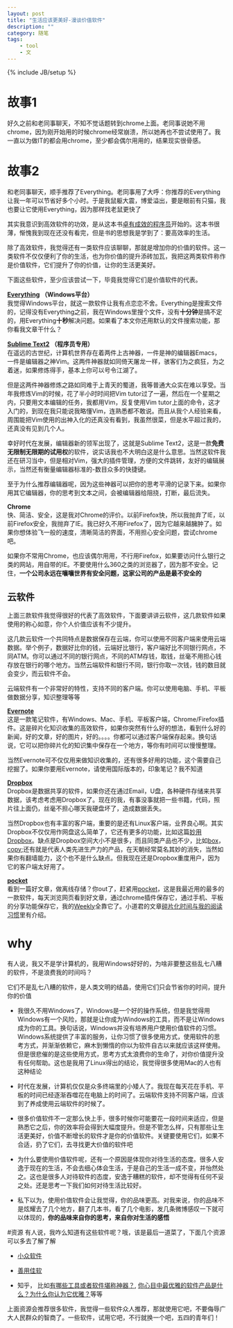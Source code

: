 ```yaml
---
layout: post
title: "生活应该更美好-漫谈价值软件"
description: ""
category: 随笔
tags: 
    - tool
    - 文
---
```

{% include JB/setup %}

# 故事1
好久之前和老同事聊天，不知不觉话题转到chrome上面。老同事说她不用chrome，因为刚开始用的时候chrome经常崩溃，所以她再也不尝试使用了。我一直以为做IT的都会用chrome，至少都会偶尔用用的，结果现实很骨感。

# 故事2
和老同事聊天，顺手推荐了Everything。老同事用了大呼：你推荐的Everything让我一年可以节省好多个小时。于是我鼠躯大震，博爱溢出，要是眼前有只猫，我也要让它使用Everything，因为那样找老鼠更快了

其实我意识到高效软件的功效，是从这本书[卓有成效的程序员](http://book.douban.com/subject/3558788/)开始的。这本书很薄，惭愧我到现在还没有看完，但是书的思想我是学到了：要高效率的生活。

除了高效软件，我觉得还有一类软件应该聊聊，那就是增加你的价值的软件。这一类软件不仅仅便利了你的生活，也为你价值的提升添砖加瓦，我把这两类软件称作是价值软件，它们提升了你的价值，让你的生活更美好。

下面这些软件，至少应该尝试一下，毕竟我觉得它们是价值软件的代表。

**[Everything](http://www.voidtools.com/) （Windows平台）**  
我觉得Windows平台，就这一款软件让我有点恋恋不舍。Everything是搜索文件的，记得没有Everything之前，我在Windows里搜个文件，没有**十分钟**是搞不定的，用Everything**十秒**解决问题。如果看了本文你还用默认的文件搜索功能，那你看我文章干什么？

**[Sublime Text2](http://www.sublimetext.com/) （程序员专用）**  
在遥远的古世纪，计算机世界存在着两件上古神器，一件是神的编辑器Emacs，一件是编辑器之神Vim。这两件神器就如同倚天屠龙一样，骇客们为之疯狂，为之着迷，如果修炼得手，基本上你可以号令江湖了。

但是这两件神器修炼之路如同难于上青天的蜀道，我等普通大众实在难以享受。当年我修炼Vim的时候，花了半小时时间把Vim tutor过了一遍，然后在一个星期之内，只要用文本编辑的任务，我都用Vim，反复使用Vim tutor上面的命令，这才入门的，到现在我只能说我略懂Vim，连熟悉都不敢说。而且从我个人经验来看，周围能把Vim使用的出神入化的还真没有看到，我虽然很菜，但是水平超过我的，还真没有见到几个人。

幸好时代在发展，编辑器新的领军出现了，这就是Sublime Text2，这是一款**免费无限制无限期的试用权**的软件，说实话我也不大明白这是什么意思。当然这软件我还在研习当中，但是相对Vim，强大的插件管理，方便的文件跳转，友好的编辑展示，当然还有衡量编辑器标准的-数目众多的快捷键。

至于为什么推荐编辑器呢，因为这些神器可以把你的思考平滑的记录下来。如果你用其它编辑器，你的思考到文本之间，会被编辑器给阻挠，打断，最后流失。

**Chrome**  
快、简洁、安全，这是我对Chrome的评价。以前Firefox快，所以我抛弃了IE，以前Firefox安全，我抛弃了IE。我已好久不用Firefox了，因为它越来越臃肿了。如果你想体验飞一般的速度，清晰简洁的界面，不用担心安全问题，尝试chrome吧。

如果你不常用Chrome，也应该偶尔用用，不行用Firefox，如果要访问什么银行之类的网站，用自带的IE。不要使用什么360之类的浏览器了，因为那不安全。记住，**一个公司永远在嚷嚷世界有安全问题，这家公司的产品是最不安全的**

## 云软件
上面三款软件我觉得很好的代表了高效软件，下面要讲讲云软件，这几款软件如果使用的称心如意，你个人价值应该有不少提升。

这几款云软件一个共同特点是数据保存在云端，你可以使用不同客户端来使用云端数据。举个例子，数据好比你的钱，云端好比银行，客户端好比不同银行网点，不同ATM。你可以通过不同的银行网点，不同的ATM存钱，取钱，丝毫不用担心钱存放在银行的哪个地方。当然云端软件和银行不同，银行你取一次钱，钱的数目就会变少，而云软件不会。

云端软件有一个非常好的特性，支持不同的客户端。你可以使用电脑、手机、平板做数据分享，知识整理等等

**[Evernote](https://evernote.com/intl/zh-cn/)**  
这是一款笔记软件，有Windows、Mac、手机、平板客户端，Chrome/Firefox插件。这是碎片化知识收集的高效软件，如果你突然有什么好的想法，看到什么好的新闻，好的文章，好的图片，好的。。。。你都可以通过客户端保存起来。换句话说，它可以把你碎片化的知识集中保存在一个地方，等你有时间可以慢慢整理。

当然Evernote可不仅仅用来做知识收集的，还有很多好用的功能，这个需要自己挖掘了。如果你要用Evernote，请使用国际版本的，印象笔记？我不知道

**[Dropbox](https://www.dropbox.com/)**  
Dropbox是数据共享的软件，如果你还在通过Email，U盘，各种硬件存储来共享数据，该考虑考虑用Dropbox了。现在的我，有事没事就把一些书籍，代码，照片往上面仍，丝毫不担心哪天我硬盘坏了，造成数据丢失。

当然Dropbox也有丰富的客户端，重要的是还有Linux客户端，业界良心啊。其实Dropbox不仅仅用作网盘这么简单了，它还有更多的功能，比如这篇[妙用Dropbox](http://blog.liumiao.com/post/47752340048/dropbox)。缺点是Dropbox空间大小不是很多，而且同类产品也不少，比如[box](http://box.com/)，[copy](https://www.copy.com/home/?r=OnOehO&signup=1);还有就是代表人类先进生产力的产品，在天朝经常莫名其妙的消失，当然如果你有翻墙能力，这个也不是什么缺点。但我现在还是Dropbox重度用户，因为它的客户端太好用了。

**[pocket](getpocket.com)**  
看到一篇好文章，做离线存储？你out了，赶紧用[pocket](http://getpocket.com/)，这是我最近用的最多的一款软件，每天浏览网页看到好文章，通过chrome插件保存它，通过手机、平板的分享功能保存它，我的[Weekly](http://linbo.github.io/weekly.html)全靠它了。小道君的文章[碎片化时间与我的阅读习惯](http://hutu.me/606)里有介绍。

# why
有人说，我又不是学计算机的，我用Windows好好的，为啥非要整这些乱七八糟的软件，不是浪费我的时间吗？

它们不是乱七八糟的软件，是人类文明的结晶，使用它们只会节省你的时间，提升你的价值

* 我很久不用Windows了，Windows是一个好的操作系统，但是我觉得用Windows有一个风险，那就是让你成为Windows的工具，而不是让Windows成为你的工具。换句话说，Windows并没有培养用户使用价值软件的习惯。Windows系统提供了丰富的服务，让你习惯了很多使用方式，使用软件的思考方式，并渐渐依赖它，麻木到懒惰的你以为软件自古以来就应该这样使用。但是很悲催的是这些使用方式，思考方式太浪费你的生命了，对你价值提升没有任何帮助。这也是我用了Linux得出的结论，我觉得很多使用Mac的人也有这种结论

* 时代在发展，计算机仅仅是众多终端里的小矮人了。我现在每天花在手机、平板的时间已经逐渐吞噬花在电脑上的时间了。云端软件支持不同客户端，应该到了养成使用云端软件的时候了。

* 很多价值软件不一定那么快上手，很多时候你可能要花一段时间来适应，但是熟悉它之后，你的效率将会得到大幅度提升。但是不管怎么样，只有那些让生活更美好，价值不断增长的软件才是你的价值软件。关键要使用它们，如果不合适，扔了它们，去寻找更大价值的软件吧

* 为什么要使用价值软件呢，还有一个原因是体现你对待生活的态度。很多人安逸于现在的生活，不会去细心体会生活，于是自己的生活一成不变，并怡然处之。这也是很多人对待软件的态度，安逸于糟糕的软件，却不觉得有任何不妥之处。还是思考一下我们如何对待生活比较好。

* 私下以为，使用价值软件会让我觉得，你的品味更高。对我来说，你的品味不是炫耀去了几个地方，翻了几本书，看了几个电影，发几条微博感叹一下就可以体现的，**你的品味来自你的思考，来自你对生活的感悟**

#资源
有人说，我咋么知道有这些软件呢？哦，该是最后一道菜了，下面几个资源可以多去了解了解

* [小众软件](http://www.appinn.com/?utm_source=feeds&utm_medium=appinn&utm_campaign=feeds)  

* [善用佳软](http://xbeta.info/)

* 知乎， 比如[有哪些工具或者软件堪称神器？](http://www.zhihu.com/question/20772002), [你心目中最优雅的软件产品是什么？为什么你认为它优雅？](http://www.zhihu.com/question/19823639)等等

上面资源会推荐很多软件，我觉得一些软件众人推荐，那就使用它吧，不要侮辱广大人民群众的智商了。一些软件，试用它吧，不行就换一个吧，五四的青年们！
